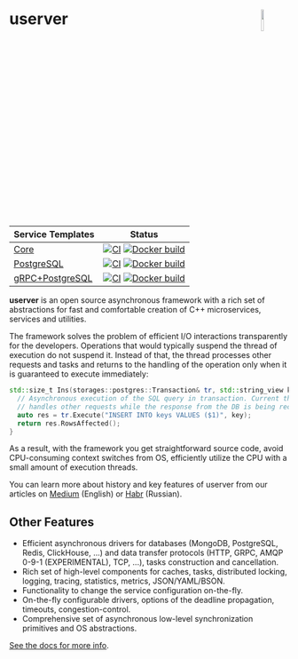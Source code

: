 # userver <img src="./scripts/docs/logo.svg" align='right' width="10%">

| Service Templates | Status |
|------------------------|-----|
| [Core](https://github.com/userver-framework/service_template) | [![CI](https://github.com/userver-framework/service_template/actions/workflows/ci.yml/badge.svg)](https://github.com/userver-framework/service_template/actions/workflows/ci.yml) [![Docker build](https://github.com/userver-framework/service_template/actions/workflows/docker.yaml/badge.svg)](https://github.com/userver-framework/service_template/actions/workflows/docker.yaml) |
| [PostgreSQL](https://github.com/userver-framework/pg_service_template) | [![CI](https://github.com/userver-framework/pg_service_template/actions/workflows/ci.yml/badge.svg)](https://github.com/userver-framework/pg_service_template/actions/workflows/ci.yml) [![Docker build](https://github.com/userver-framework/pg_service_template/actions/workflows/docker.yaml/badge.svg)](https://github.com/userver-framework/pg_service_template/actions/workflows/docker.yaml) |
| [gRPC+PostgreSQL](https://github.com/userver-framework/pg_grpc_service_template) | [![CI](https://github.com/userver-framework/pg_grpc_service_template/actions/workflows/ci.yml/badge.svg)](https://github.com/userver-framework/pg_grpc_service_template/actions/workflows/ci.yml) [![Docker build](https://github.com/userver-framework/pg_grpc_service_template/actions/workflows/docker.yaml/badge.svg)](https://github.com/userver-framework/pg_grpc_service_template/actions/workflows/docker.yaml) |

**userver** is an open source asynchronous framework with a rich set of abstractions
for fast and comfortable creation of C++ microservices, services and utilities.

The framework solves the problem of efficient I/O interactions transparently for
the developers. Operations that would typically suspend the thread of 
execution do not suspend it. Instead of that, the thread processes other
requests and tasks and returns to the handling of the operation only when it is
guaranteed to execute immediately: 

```cpp
std::size_t Ins(storages::postgres::Transaction& tr, std::string_view key) {
  // Asynchronous execution of the SQL query in transaction. Current thread
  // handles other requests while the response from the DB is being received:
  auto res = tr.Execute("INSERT INTO keys VALUES ($1)", key);
  return res.RowsAffected();
}
```

As a result, with the framework you get straightforward source code,
avoid CPU-consuming context switches from OS, efficiently
utilize the CPU with a small amount of execution threads.


You can learn more about history and key features of userver from our articles 
on [Medium](https://medium.com/p/d5d9c4204dc2) (English) 
or [Habr](https://habr.com/post/674902) (Russian).

## Other Features

* Efficient asynchronous drivers for databases (MongoDB, PostgreSQL, Redis, ClickHouse, ...)
  and data transfer protocols (HTTP, GRPC, AMQP 0-9-1 (EXPERIMENTAL), TCP, ...), tasks construction and
  cancellation.
* Rich set of high-level components for caches, tasks, distributed locking,
  logging, tracing, statistics, metrics, JSON/YAML/BSON.
* Functionality to change the service configuration on-the-fly.
* On-the-fly configurable drivers, options of the deadline propagation,
  timeouts, congestion-control.
* Comprehensive set of asynchronous low-level synchronization primitives and
  OS abstractions. 


[See the docs for more info](https://userver.tech/d6/d2f/md_en_index.html).
